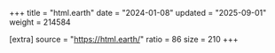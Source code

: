 +++
title = "html.earth"
date = "2024-01-08"
updated = "2025-09-01"
weight = 214584

[extra]
source = "https://html.earth/"
ratio = 86
size = 210
+++
